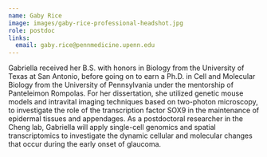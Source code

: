 ```yaml
---
name: Gaby Rice
image: images/gaby-rice-professional-headshot.jpg
role: postdoc
links:
  email: gaby.rice@pennmedicine.upenn.edu
---
```


Gabriella received her B.S. with honors in Biology from the University of Texas at San Antonio, before going on to earn a Ph.D. in Cell and Molecular Biology from the University of Pennsylvania under the mentorship of Panteleimon Rompolas. For her dissertation, she utilized genetic mouse models and intravital imaging techniques based on two-photon microscopy, to investigate the role of the transcription factor SOX9 in the maintenance of epidermal tissues and appendages. As a postdoctoral researcher in the Cheng lab, Gabriella will apply single-cell genomics and spatial transcriptomics to investigate the dynamic cellular and molecular changes that occur during the early onset of glaucoma.

